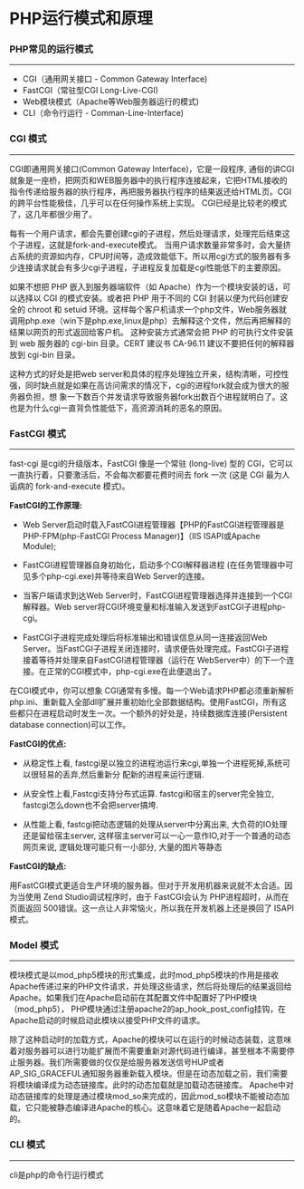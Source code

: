 # PHP运行模式和原理

### PHP常见的运行模式
---
- CGI（通用网关接口 - Common Gateway Interface)
- FastCGI（常驻型CGI Long-Live-CGI)
- Web模块模式（Apache等Web服务器运行的模式)
- CLI（命令行运行 - Comman-Line-Interface)

### CGI 模式
---
CGI即通用网关接口(Common Gateway Interface)，它是一段程序, 通俗的讲CGI就象是一座桥，把网页和WEB服务器中的执行程序连接起来，它把HTML接收的指令传递给服务器的执行程序，再把服务器执行程序的结果返还给HTML页。CGI 的跨平台性能极佳，几乎可以在任何操作系统上实现。 CGI已经是比较老的模式了，这几年都很少用了。

每有一个用户请求，都会先要创建cgi的子进程，然后处理请求，处理完后结束这个子进程，这就是fork-and-execute模式。 当用户请求数量非常多时，会大量挤占系统的资源如内存，CPU时间等，造成效能低下。所以用cgi方式的服务器有多少连接请求就会有多少cgi子进程，子进程反复加载是cgi性能低下的主要原因。

如果不想把 PHP 嵌入到服务器端软件（如 Apache）作为一个模块安装的话，可以选择以 CGI 的模式安装。或者把 PHP 用于不同的 CGI 封装以便为代码创建安全的 chroot 和 setuid 环境。这样每个客户机请求一个php文件，Web服务器就调用php.exe（win下是php.exe,linux是php）去解释这个文件，然后再把解释的结果以网页的形式返回给客户机。 这种安装方式通常会把 PHP 的可执行文件安装到 web 服务器的 cgi-bin 目录。CERT 建议书 CA-96.11 建议不要把任何的解释器放到 cgi-bin 目录。

这种方式的好处是把web server和具体的程序处理独立开来，结构清晰，可控性强，同时缺点就是如果在高访问需求的情况下，cgi的进程fork就会成为很大的服务器负担，想 象一下数百个并发请求导致服务器fork出数百个进程就明白了。这也是为什么cgi一直背负性能低下，高资源消耗的恶名的原因。


### FastCGI 模式
---
fast-cgi 是cgi的升级版本，FastCGI 像是一个常驻 (long-live) 型的 CGI，它可以一直执行着，只要激活后，不会每次都要花费时间去 fork 一次 (这是 CGI 最为人诟病的 fork-and-execute 模式)。 

**FastCGI的工作原理:**

- Web Server启动时载入FastCGI进程管理器【PHP的FastCGI进程管理器是PHP-FPM(php-FastCGI Process Manager)】（IIS ISAPI或Apache Module);

- FastCGI进程管理器自身初始化，启动多个CGI解释器进程 (在任务管理器中可见多个php-cgi.exe)并等待来自Web Server的连接。

- 当客户端请求到达Web Server时，FastCGI进程管理器选择并连接到一个CGI解释器。Web server将CGI环境变量和标准输入发送到FastCGI子进程php-cgi。

- FastCGI子进程完成处理后将标准输出和错误信息从同一连接返回Web Server。当FastCGI子进程关闭连接时，请求便告处理完成。FastCGI子进程接着等待并处理来自FastCGI进程管理器（运行在 WebServer中）的下一个连接。在正常的CGI模式中，php-cgi.exe在此便退出了。


在CGI模式中，你可以想象 CGI通常有多慢。每一个Web请求PHP都必须重新解析php.ini、重新载入全部dll扩展并重初始化全部数据结构。使用FastCGI，所有这些都只在进程启动时发生一次。一个额外的好处是，持续数据库连接(Persistent database connection)可以工作。

**FastCGI的优点:**

- 从稳定性上看, fastcgi是以独立的进程池运行来cgi,单独一个进程死掉,系统可以很轻易的丢弃,然后重新分 配新的进程来运行逻辑.

- 从安全性上看,Fastcgi支持分布式运算. fastcgi和宿主的server完全独立, fastcgi怎么down也不会把server搞垮.

- 从性能上看, fastcgi把动态逻辑的处理从server中分离出来, 大负荷的IO处理还是留给宿主server, 这样宿主server可以一心一意作IO,对于一个普通的动态网页来说, 逻辑处理可能只有一小部分, 大量的图片等静态 


**FastCGI的缺点:**

用FastCGI模式更适合生产环境的服务器。但对于开发用机器来说就不太合适。因为当使用 Zend Studio调试程序时，由于 FastCGI会认为 PHP进程超时，从而在页面返回 500错误。这一点让人非常恼火，所以我在开发机器上还是换回了 ISAPI模式。


### Model 模式
---

模块模式是以mod_php5模块的形式集成，此时mod_php5模块的作用是接收Apache传递过来的PHP文件请求，并处理这些请求，然后将处理后的结果返回给Apache。如果我们在Apache启动前在其配置文件中配置好了PHP模块（mod_php5）， PHP模块通过注册apache2的ap_hook_post_config挂钩，在Apache启动的时候启动此模块以接受PHP文件的请求。

除了这种启动时的加载方式，Apache的模块可以在运行的时候动态装载，这意味着对服务器可以进行功能扩展而不需要重新对源代码进行编译，甚至根本不需要停止服务器。我们所需要做的仅仅是给服务器发送信号HUP或者AP_SIG_GRACEFUL通知服务器重新载入模块。但是在动态加载之前，我们需要将模块编译成为动态链接库。此时的动态加载就是加载动态链接库。 Apache中对动态链接库的处理是通过模块mod_so来完成的，因此mod_so模块不能被动态加载，它只能被静态编译进Apache的核心。这意味着它是随着Apache一起启动的。


### CLI 模式
---
cli是php的命令行运行模式